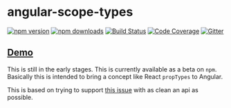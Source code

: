 # angular-scope-types

[![npm version](https://img.shields.io/npm/v/angular-scope-types.svg?style=flat-square)](https://www.npmjs.org/package/angular-formly)
[![npm downloads](https://img.shields.io/npm/dm/angular-scope-types.svg?style=flat-square)](http://npm-stat.com/charts.html?package=angular-scope-types)
[![Build Status](https://snap-ci.com/alianza-dev/angular-scope-types/branch/master/build_image)](https://snap-ci.com/alianza-dev/angular-scope-types/branch/master)
[![Code Coverage](https://img.shields.io/codecov/c/github/alianza-dev/angular-scope-types.svg?style=flat-square)](https://codecov.io/github/alianza-dev/angular-scope-types)
[![Gitter](https://badges.gitter.im/Join%20Chat.svg)](https://gitter.im/alianza-dev/angular-scope-types?utm_source=badge&utm_medium=badge&utm_campaign=pr-badge&utm_content=badge)

## [Demo](http://angular-scope-types.surge.sh/)

This is still in the early stages. This is currently available as a beta on `npm`. Basically this is intended
to bring a concept like React `propTypes` to Angular.

This is based on trying to support [this issue](https://github.com/angular/angular.js/issues/11657) with as clean an api
as possible.
